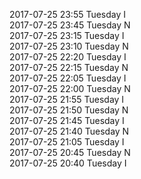 2017-07-25 23:55 Tuesday  I  
2017-07-25 23:45 Tuesday  N  
2017-07-25 23:15 Tuesday  I  
2017-07-25 23:10 Tuesday  N  
2017-07-25 22:20 Tuesday  I  
2017-07-25 22:15 Tuesday  N  
2017-07-25 22:05 Tuesday  I  
2017-07-25 22:00 Tuesday  N  
2017-07-25 21:55 Tuesday  I  
2017-07-25 21:50 Tuesday  N  
2017-07-25 21:45 Tuesday  I  
2017-07-25 21:40 Tuesday  N  
2017-07-25 21:05 Tuesday  I  
2017-07-25 20:45 Tuesday  N  
2017-07-25 20:40 Tuesday  I  

